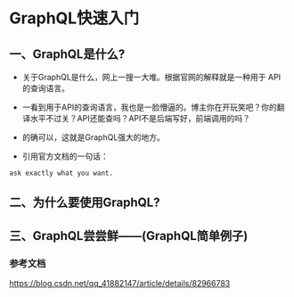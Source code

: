 # GraphQL快速入门

## 一、GraphQL是什么?
* 关于GraphQL是什么，网上一搜一大堆。根据官网的解释就是一种用于 API 的查询语言。

* 一看到用于API的查询语言，我也是一脸懵逼的。博主你在开玩笑吧？你的翻译水平不过关？API还能查吗？API不是后端写好，前端调用的吗？

* 的确可以，这就是GraphQL强大的地方。
* 引用官方文档的一句话：

`ask exactly what you want.`

## 二、为什么要使用GraphQL?
## 三、GraphQL尝尝鲜——(GraphQL简单例子)

### 参考文档
https://blog.csdn.net/qq_41882147/article/details/82966783
